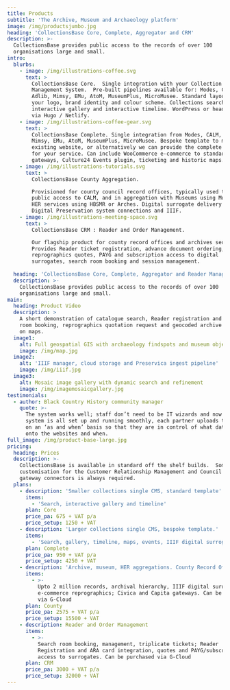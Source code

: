 ```yaml
---
title: Products
subtitle: 'The Archive, Museum and Archaeology platform'
image: /img/productsjumbo.jpg
heading: 'CollectionsBase Core, Complete, Aggregator and CRM'
description: >-
  CollectionsBase provides public access to the records of over 100
  organisations large and small.
intro:
  blurbs:
    - image: /img/illustrations-coffee.svg
      text: >
        CollectionsBase Core.  Single integration with your Collection
        Management System.  Pre-built pipelines available for: Modes, CALM,
        Adlib, Mimsy, EMu, AtoM, MuseumPlus, MicroMusee. Standard layout, with
        your logo, brand identity and colour scheme. Collections search listing,
        interactive gallery and interactive timeline. WordPress or headless CMS
        via Hugo / Netlify.
    - image: /img/illustrations-coffee-gear.svg
      text: >
        CollectionsBase Complete. Single integration from Modes, CALM, Adlib,
        Mimsy, EMu, AtoM, MuseumPlus, MicroMusee. Bespoke template to match your
        existing website, or alternatively we can provide the complete solution
        for your service. Can include WooCommerce e-commerce to standard
        gateways, Culture24 Events plugin, ticketing and historic maps.
    - image: /img/illustrations-tutorials.svg
      text: >
        CollectionsBase County Aggregation.  

        Provisioned for county council record offices, typically used to provide
        public access to CALM, and in aggregation with Museums using Modes and
        HER services using HBSMR or Arches. Digital surrogate delivery using
        Digital Preservation system connections and IIIF.
    - image: /img/illustrations-meeting-space.svg
      text: >
        CollectionsBase CRM : Reader and Order Management.

        Our flagship product for county record offices and archives services. 
        Provides Reader ticket registration, advance document ordering,
        reprographics quotes, PAYG and subscription access to digital
        surrogates, search room booking and session management.
         
  heading: 'CollectionsBase Core, Complete, Aggregator and Reader Management'
  description: >-
    CollectionsBase provides public access to the records of over 100
    organisations large and small.
main:
  heading: Product Video
  description: >
    A short demonstration of catalogue search, Reader registration and search
    room booking, reprographics quotation request and geocoded archive records
    on maps.
  image1:
    alt: Full geospatial GIS with archaeology findspots and museum objects
    image: /img/map.jpg
  image2:
    alt: 'IIIF manager, cloud storage and Preservica ingest pipeline'
    image: /img/iiif.jpg
  image3:
    alt: Mosaic image gallery with dynamic search and refinement
    image: /img/imagemosaicgallery.jpg
testimonials:
  - author: Black Country History community manager
    quote: >-
      The system works well; staff don’t need to be IT wizards and now that the
      system is all set up and running smoothly, each partner uploads their data
      on an ‘as and when’ basis so that they are in control of what data goes
      onto the websites and when.
full_image: /img/product-base-large.jpg
pricing:
  heading: Prices
  description: >-
    CollectionsBase is available in standard off the shelf builds.  Some
    customisation for the Customer Relationship Management and Council Payment
    gateway connectors is always required.
  plans:
    - description: 'Smaller collections single CMS, standard template'
      items:
        - 'Search, interactive gallery and timeline'
      plan: Core
      price_pa: 675 + VAT p/a
      price_setup: 1250 + VAT
    - description: 'Larger collections single CMS, bespoke template.'
      items:
        - 'Search, gallery, timeline, maps, events, IIIF digital surrogates'
      plan: Complete
      price_pa: 950 + VAT p/a
      price_setup: 4250 + VAT
    - description: 'Archive, museum, HER aggregations. County Record Offices'
      items:
        - >-
          Upto 2 million records, archival hierarchy, IIIF digital surrogates,
          e-commerce reprographics; Civica and Capita gateways. Can be purchased
          via G-Cloud
      plan: County
      price_pa: 2575 + VAT p/a
      price_setup: 15500 + VAT
    - description: Reader and Order Management
      items:
        - >-
          Search room booking, management, triplicate tickets; Reader
          Registration and ARA card integration, quotes and PAYG/subscription
          access to surrogates. Can be purchased via G-Cloud
      plan: CRM
      price_pa: 3000 + VAT p/a
      price_setup: 32000 + VAT
---
```


